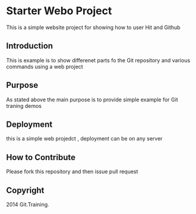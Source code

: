 # Starter Webo Project 

This is a simple website project for 
showing how to user Hit and Github

## Introduction

This is example is to show differenet parts fo the Git repository and various commands using a web project


## Purpose

As stated above the main purpose is to provide simple example for Git traning demos

## Deployment

this is a simple web projedct , deployment can be on any server

## How to Contribute

Please fork this repository and then issue pull request

## Copyright

2014 Git.Training.